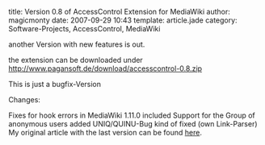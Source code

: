 title: Version 0.8 of AccessControl Extension for MediaWiki
author: magicmonty
date: 2007-09-29 10:43
template: article.jade
category: Software-Projects, AccessControl, MediaWiki

another Version with new features is out.

the extension can be downloaded under http://www.pagansoft.de/download/accesscontrol-0.8.zip

<span class="more"></span>

This is just a bugfix-Version

Changes:

Fixes for hook errors in MediaWiki 1.11.0 included
Support for the Group of anonymous users added
UNIQ/QUINU-Bug kind of fixed (own Link-Parser)
My original article with the last version can be found [here](http://blog.pagansoft.de/articles/seitenbasierte-gruppen-zugriffskontrolle-fuer-mediawiki).